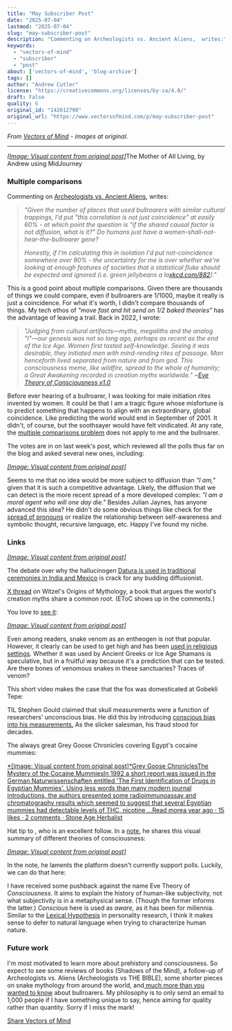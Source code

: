 ```yaml
---
title: "May Subscriber Post"
date: "2025-07-04"
lastmod: "2025-07-04"
slug: "may-subscriber-post"
description: "Commenting on Archeologists vs. Ancient Aliens,  writes:"
keywords:
  - "vectors-of-mind"
  - "subscriber"
  - "post"
about: ['vectors-of-mind', 'blog-archive']
tags: []
author: "Andrew Cutler"
license: "https://creativecommons.org/licenses/by-sa/4.0/"
draft: False
quality: 6
original_id: "142612790"
original_url: "https://www.vectorsofmind.com/p/may-subscriber-post"
---
```

*From [Vectors of Mind](https://www.vectorsofmind.com/p/may-subscriber-post) - images at original.*

---

[*[Image: Visual content from original post]*](https://substackcdn.com/image/fetch/$s_!xuOP!,f_auto,q_auto:good,fl_progressive:steep/https%3A%2F%2Fsubstack-post-media.s3.amazonaws.com%2Fpublic%2Fimages%2Faef0f7bb-4c41-4aca-b498-38a654d50a22_2048x2048.png)The Mother of All Living, by Andrew using MidJourney

### Multiple comparisons


Commenting on [Archeologists vs. Ancient Aliens](https://www.vectorsofmind.com/p/archeologists-vs-ancient-aliens), writes:

> _"Given the number of places that used bullroarers with similar cultural trappings, I'd put "this correlation is not just coincidence" at easily 60% - at which point the question is "if the shared causal factor is not diffusion, what is it?" Do humans just have a women-shall-not-hear-the-bullroarer gene?_
> 
> _Honestly, if I'm calculating this in isolation I'd put not-coincidence somewhere over 90% - the uncertainty for me is over whether we're looking at enough features of societies that a statistical fluke should be expected and ignored (i.e. green jellybeans a la[xkcd.com/882](http://xkcd.com/882))."_

This is a good point about multiple comparisons. Given there are thousands of things we could compare, even if bullroarers are 1/1000, maybe it really is just a coincidence. For what it's worth, I didn't compare thousands of things. My tech ethos of _"move fast and hit send on 1/2 baked theories"_ has the advantage of leaving a trail. Back in 2022, I wrote:

> _"Judging from cultural artifacts—myths, megaliths and the analog "I"—our genesis was not so long ago, perhaps as recent as the end of the Ice Age. Women first tasted self-knowledge. Seeing it was desirable, they initiated men with mind-rending rites of passage. Man henceforth lived separated from nature and from god. This consciousness meme, like wildfire, spread to the whole of humanity; a Great Awakening recorded in creation myths worldwide." ~[Eve Theory of Consciousness v1.0](https://www.vectorsofmind.com/p/the-eve-theory-of-consciousness)_

Before ever hearing of a bullroarer, I was looking for male initiation rites invented by women. It could be that I am a tragic figure whose misfortune is to predict something that happens to align with an extraordinary, global coincidence. Like predicting the world would end in September of 2001. It didn't, of course, but the soothsayer would have felt vindicated. At any rate, the [multiple comparisons problem](https://en.wikipedia.org/wiki/Multiple_comparisons_problem) does not apply to me and the bullroarer. 

The votes are in on last week's post, which reviewed all the polls thus far on the blog and asked several new ones, including:

[*[Image: Visual content from original post]*](https://substackcdn.com/image/fetch/$s_!YYq_!,f_auto,q_auto:good,fl_progressive:steep/https%3A%2F%2Fsubstack-post-media.s3.amazonaws.com%2Fpublic%2Fimages%2F092a248f-d4d2-4c15-8e91-3688ee5ee06c_610x500.png)

Seems to me that no idea would be more subject to diffusion than _"I am,"_ given that it is such a competitive advantage. Likely, the diffusion that we can detect is the more recent spread of a more developed complex: _"I am a moral agent who will one day die."_ Besides Julian Jaynes, has anyone advanced this idea? He didn't do some obvious things like check for the [spread of pronouns](https://www.vectorsofmind.com/p/the-unreasonable-effectiveness-of) or realize the relationship between self-awareness and symbolic thought, recursive language, etc. Happy I've found my niche.

### Links


[*[Image: Visual content from original post]*](https://substackcdn.com/image/fetch/$s_!95Qh!,f_auto,q_auto:good,fl_progressive:steep/https%3A%2F%2Fsubstack-post-media.s3.amazonaws.com%2Fpublic%2Fimages%2F95174c6a-d1fa-43d9-9f5d-dd0b08a38e1d_1344x896.png)

The debate over why the hallucinogen [Datura is used in traditional ceremonies in India and Mexico](https://en.wikipedia.org/wiki/Datura_metel#Introduction_to_India_and_Africa) is crack for any budding diffusionist.

[X thread](https://twitter.com/_anantashesha/status/1776680715892989983) on Witzel's Origins of Mythology, a book that argues the world's creation myths share a common root. (EToC shows up in the comments.)

You love to [see it](https://www.indiatoday.in/india/story/youtuber-elvish-yadav-detained-in-noida-in-snake-venom-at-rave-case-2516007-2024-03-17):

[*[Image: Visual content from original post]*](https://substackcdn.com/image/fetch/$s_!ppMy!,f_auto,q_auto:good,fl_progressive:steep/https%3A%2F%2Fsubstack-post-media.s3.amazonaws.com%2Fpublic%2Fimages%2Fe0297198-a967-446b-88d0-86391c6c8f9c_706x700.png)

Even among readers, snake venom as an entheogen is not that popular. However, it clearly can be used to get high and has been [used in religious settings](https://www.youtube.com/watch?v=iyoL8tjB_hc). Whether it was used by Ancient Greeks or Ice Age Shamans is speculative, but in a fruitful way because it's a prediction that can be tested. Are there bones of venomous snakes in these sanctuaries? Traces of venom?

This short video makes the case that the fox was domesticated at Gobekli Tepe:

TIL Stephen Gould claimed that skull measurements were a function of researchers' unconscious bias. He did this by introducing [conscious bias into his measurements.](https://sociobiology.wordpress.com/2012/03/17/scientific-error-scientific-fraud-why-did-gould-claim-morton-mismeasured-skulls/) As the slicker salesman, his fraud stood for decades. 

The always great Grey Goose Chronicles covering Egypt's cocaine mummies:

[*[Image: Visual content from original post]*Grey Goose ChroniclesThe Mystery of the Cocaine MummiesIn 1992 a short report was issued in the German Naturwissenschaften entitled 'The First Identification of Drugs in Egyptian Mummies'. Using less words than many modern journal introductions, the authors presented some radioimmunoassay and chromatography results which seemed to suggest that several Egyptian mummies had detectable levels of THC, nicotine …Read morea year ago · 15 likes · 2 comments · Stone Age Herbalist](https://www.stoneageherbalist.com/p/the-mystery-of-the-cocaine-mummies)

Hat tip to , who is an excellent follow. In a [note](https://substack.com/@stetson/note/c-51639308), he shares this visual summary of different theories of consciousness:

[*[Image: Visual content from original post]*](https://substackcdn.com/image/fetch/$s_!XVO2!,f_auto,q_auto:good,fl_progressive:steep/https%3A%2F%2Fsubstack-post-media.s3.amazonaws.com%2Fpublic%2Fimages%2F26d44c6a-120a-4312-9879-9ba682c3c335_600x975.png)

In the note, he laments the platform doesn't currently support polls. Luckily, we can do that here:

I have received some pushback against the name Eve Theory of _Consciousness_. It aims to explain the history of human-like subjectivity, not what subjectivity is in a metaphysical sense. (Though the former informs the latter.) _Conscious_ here is used as _aware,_ as it has been for millennia. Similar to the [Lexical Hypothesis](https://en.wikipedia.org/wiki/Lexical_hypothesis) in personality research, I think it makes sense to defer to natural language when trying to characterize human nature.

### Future work


I'm most motivated to learn more about prehistory and consciousness. So expect to see some reviews of books (Shadows of the Mind), a follow-up of Archeologists vs. Aliens (Archeologists vs THE BIBLE), some shorter pieces on snake mythology from around the world, and[ much more than you wanted to know](https://slatestarcodex.com/tag/much-more-than-you-wanted-to-know/) about bullroarers. My philosophy is to only send an email to 1,000 people if I have something unique to say, hence aiming for quality rather than quantity. Sorry if I miss the mark!

[Share Vectors of Mind](https://www.vectorsofmind.com/?action=share)
